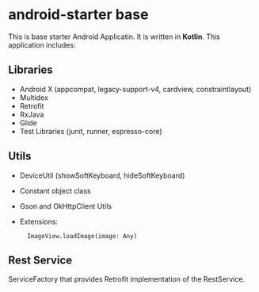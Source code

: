 # android-starter base

This is base starter Android Applicatin. It is written in **Kotlin**. This application includes:

## Libraries

* Android X (appcompat, legacy-support-v4, cardview, constraintlayout)
* Multidex
* Retrofit
* RxJava
* Glide
* Test Libraries (junit, runner, espresso-core)

## Utils

* DeviceUtil (showSoftKeyboard, hideSoftKeyboard)
* Constant object class
* Gson and OkHttpClient Utils
* Extensions:

        ImageView.loadImage(image: Any)

## Rest Service

ServiceFactory that provides Retrofit implementation of the RestService.